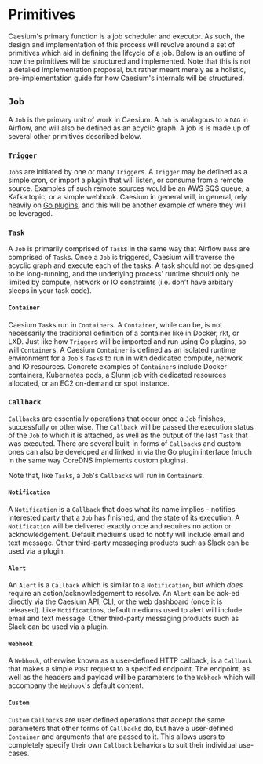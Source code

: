 # Primitives

Caesium's primary function is a job scheduler and executor. As such, the design and implementation of this process will revolve around a set of primitives which aid in defining the lifcycle of a job. Below is an outline of how the primitives will be structured and implemented. Note that this is not a detailed implementation proposal, but rather meant merely as a holistic, pre-implementation guide for how Caesium's internals will be structured.

## `Job`

A `Job` is the primary unit of work in Caesium. A `Job` is analagous to a `DAG` in Airflow, and will also be defined as an acyclic graph. A job is is made up of several other primitives described below.

### `Trigger`

`Job`s are initiated by one or many `Trigger`s. A `Trigger` may be defined as a simple cron, or import a plugin that will listen, or consume from a remote source. Examples of such remote sources would be an AWS SQS queue, a Kafka topic, or a simple webhook. Caesium in general will, in general, rely heavily on [Go plugins](https://golang.org/pkg/plugin/), and this will be another example of where they will be leveraged.

### `Task`

A `Job` is primarily comprised of `Task`s in the same way that Airflow `DAG`s are comprised of `Task`s. Once a `Job` is triggered, Caesium will traverse the acyclic graph and execute each of the tasks. A task should not be designed to be long-running, and the underlying process' runtime should only be limited by compute, network or IO constraints (i.e. don't have arbitary sleeps in your task code).

#### `Container`

Caesium `Task`s run in `Container`s. A `Container`, while can be, is not necessarily the traditional definition of a container like in Docker, rkt, or LXD. Just like how `Trigger`s will be imported and run using Go plugins, so will `Container`s. A Caesium `Container` is defined as an isolated runtime environment for a `Job`'s `Task`s to run in with dedicated compute, network and IO resources. Concrete examples of `Container`s include Docker containers, Kubernetes pods, a Slurm job with dedicated resources allocated, or an EC2 on-demand or spot instance.

### `Callback`

`Callback`s are essentially operations that occur once a `Job` finishes, successfully or otherwise. The `Callback` will be passed the execution status of the `Job` to which it is attached, as well as the output of the last `Task` that was executed. There are several built-in forms of `Callback`s and custom ones can also be developed and linked in via the Go plugin interface (much in the same way CoreDNS implements custom plugins).

Note that, like `Task`s, a `Job`'s `Callback`s will run in `Container`s.

#### `Notification`

A `Notification` is a `Callback` that does what its name implies - notifies interested party that a `Job` has finished, and the state of its execution. A `Notification` will be delivered exactly once and requires no action or acknowledgement. Default mediums used to notify will include email and text message. Other third-party messaging products such as Slack can be used via a plugin.

#### `Alert`

An `Alert` is a `Callback` which is similar to a `Notification`, but which *does* require an action/acknowledgement to resolve. An `Alert` can be ack-ed directly via the Caesium API, CLI, or the web dashboard (once it is released). Like `Notification`s, default mediums used to alert will include email and text message. Other third-party messaging products such as Slack can be used via a plugin.

#### `Webhook`

A `Webhook`, otherwise known as a user-defined HTTP callback, is a `Callback` that makes a simple `POST` request to a specified endpoint. The endpoint, as well as the headers and payload will be parameters to the `Webhook` which will accompany the `Webhook`'s default content.

#### `Custom`

`Custom` `Callback`s are user defined operations that accept the same parameters that other forms of `Callback`s do, but have a user-defined `Container` and arguments that are passed to it. This allows users to completely specify their own `Callback` behaviors to suit their individual use-cases.